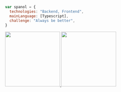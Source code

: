 
```javascript
var spanol = {
  technologies: "Backend, Frontend",
  mainLanguage: [Typescript],
  challenge: "Always be better",
}
```
<div>
<a href="https://github.com/spanol">
<img height="180em" src="https://github-readme-stats.vercel.app/api/top-langs/?username=spanol&layout=compact&langs_count=7&theme=dracula"/>
<img height="180em" src="https://github-readme-stats.vercel.app/api?username=spanol&show_icons=true&theme=dracula&include_all_commits=true&count_private=true"/>
</div>
